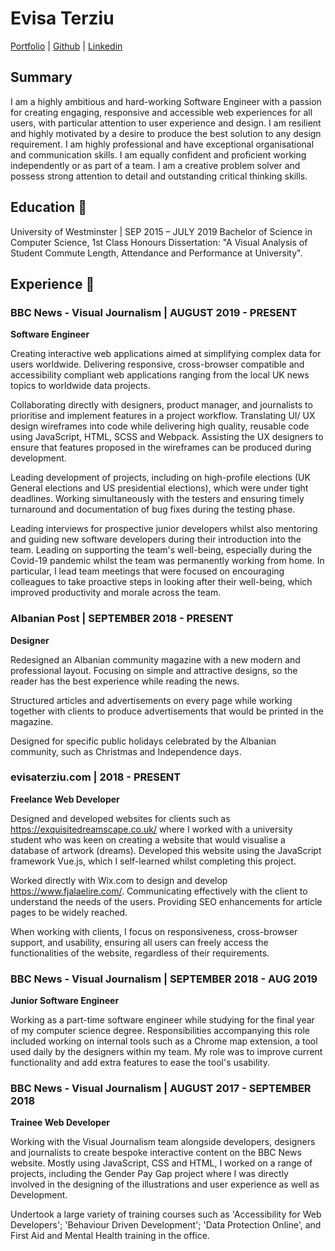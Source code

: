 
# Evisa Terziu
[Portfolio](https://evisaterziu.com/) | [Github](https://github.com/evisat) | [Linkedin](https://www.linkedin.com/in/evisaterziu/)

## Summary
I am a highly ambitious and hard-working Software Engineer with a passion for creating engaging, responsive and accessible web experiences for all users, with particular attention to user experience and design.  I am resilient and highly motivated by a desire to produce the best solution to any design requirement.  I am highly professional and have exceptional organisational and communication skills. I am equally confident and proficient working independently or as part of a team. I am a creative problem solver and possess strong attention to detail and outstanding critical thinking skills.

## Education 🏫
University of Westminster | SEP 2015 – JULY 2019
Bachelor of Science in Computer Science, 1st Class Honours
Dissertation: "A Visual Analysis of Student Commute Length, Attendance and Performance at University".

## Experience 🏫
### BBC News - Visual Journalism | AUGUST 2019 - PRESENT
**Software Engineer**

Creating interactive web applications aimed at simplifying complex data for users worldwide. Delivering responsive, cross-browser compatible and accessibility compliant web applications ranging from the local UK news topics to worldwide data projects.

Collaborating directly with designers, product manager, and journalists to prioritise and implement features in a project workflow. Translating UI/ UX design wireframes into code while delivering high quality, reusable code using JavaScript, HTML, SCSS and Webpack. Assisting the UX designers to ensure that features proposed in the wireframes can be produced during development.

Leading development of projects, including on high-profile elections (UK General elections and US presidential elections), which were under tight deadlines. Working simultaneously with the testers and ensuring timely turnaround and documentation of bug fixes during the testing phase.

Leading interviews for prospective junior developers whilst also mentoring and guiding new software developers during their introduction into the team. Leading on supporting the team's well-being, especially during the Covid-19 pandemic whilst the team was permanently working from home. In particular, I lead team meetings that were focused on encouraging colleagues to take proactive steps in looking after their well-being, which improved productivity and morale across the team.

### Albanian Post | SEPTEMBER 2018 - PRESENT
**Designer**

Redesigned an Albanian community magazine with a new modern and professional layout. Focusing on simple and attractive designs, so the reader has the best experience while reading the news.

Structured articles and advertisements on every page while working together with clients to produce advertisements that would be printed in the magazine.

Designed for specific public holidays celebrated by the Albanian community, such as Christmas and Independence days.

### evisaterziu.com | 2018 - PRESENT
**Freelance Web Developer**

Designed and developed websites for clients such as https://exquisitedreamscape.co.uk/ where I worked with a university student who was keen on creating a website that would visualise a database of artwork (dreams). Developed this website using the JavaScript framework Vue.js, which I self-learned whilst completing this project.

Worked directly with Wix.com to design and develop https://www.fjalaelire.com/. Communicating effectively with the client to understand the needs of the users. Providing SEO enhancements for article pages to be widely reached.

When working with clients, I focus on responsiveness, cross-browser support, and usability, ensuring all users can freely access the functionalities of the website, regardless of their requirements.

### BBC News - Visual Journalism | SEPTEMBER 2018 - AUG 2019
**Junior Software Engineer**

Working as a part-time software engineer while studying for the final year of my computer science degree. Responsibilities accompanying this role included working on internal tools such as a Chrome map extension, a tool used daily by the designers within my team. My role was to improve current functionality and add extra features to ease the tool's usability.

### BBC News - Visual Journalism | AUGUST 2017 - SEPTEMBER 2018
**Trainee Web Developer**

Working with the Visual Journalism team alongside developers, designers and journalists to create bespoke interactive content on the BBC News website. Mostly using JavaScript, CSS and HTML, I worked on a range of projects, including the Gender Pay Gap project where I was directly involved in the designing of the illustrations and user experience as well as Development.

Undertook a large variety of training courses such as 'Accessibility for Web Developers'; 'Behaviour Driven Development'; 'Data Protection Online', and First Aid and Mental Health training in the office.

